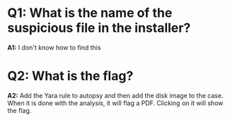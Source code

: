 # Q1: What is the name of the suspicious file in the installer?
**A1:** I don't know how to find this

# Q2: What is the flag?
**A2:** Add the Yara rule to autopsy and then add the disk image to the case. When it is done with the analysis, it will flag a PDF. Clicking on it will show the flag.